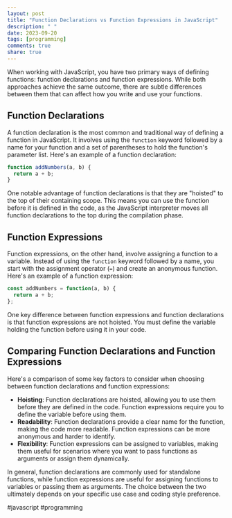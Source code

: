 ```yaml
---
layout: post
title: "Function Declarations vs Function Expressions in JavaScript"
description: " "
date: 2023-09-20
tags: [programming]
comments: true
share: true
---
```


When working with JavaScript, you have two primary ways of defining functions: function declarations and function expressions. While both approaches achieve the same outcome, there are subtle differences between them that can affect how you write and use your functions.

## Function Declarations

A function declaration is the most common and traditional way of defining a function in JavaScript. It involves using the `function` keyword followed by a name for your function and a set of parentheses to hold the function's parameter list. Here's an example of a function declaration:

```javascript
function addNumbers(a, b) {
  return a + b;
}
```

One notable advantage of function declarations is that they are "hoisted" to the top of their containing scope. This means you can use the function before it is defined in the code, as the JavaScript interpreter moves all function declarations to the top during the compilation phase.

## Function Expressions

Function expressions, on the other hand, involve assigning a function to a variable. Instead of using the `function` keyword followed by a name, you start with the assignment operator (`=`) and create an anonymous function. Here's an example of a function expression:

```javascript
const addNumbers = function(a, b) {
  return a + b;
};
```

One key difference between function expressions and function declarations is that function expressions are not hoisted. You must define the variable holding the function before using it in your code.

## Comparing Function Declarations and Function Expressions

Here's a comparison of some key factors to consider when choosing between function declarations and function expressions:

- **Hoisting**: Function declarations are hoisted, allowing you to use them before they are defined in the code. Function expressions require you to define the variable before using them.
- **Readability**: Function declarations provide a clear name for the function, making the code more readable. Function expressions can be more anonymous and harder to identify.
- **Flexibility**: Function expressions can be assigned to variables, making them useful for scenarios where you want to pass functions as arguments or assign them dynamically.

In general, function declarations are commonly used for standalone functions, while function expressions are useful for assigning functions to variables or passing them as arguments. The choice between the two ultimately depends on your specific use case and coding style preference.

#javascript #programming
